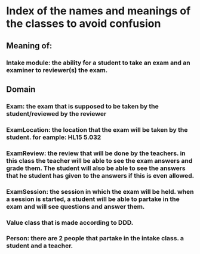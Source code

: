 # Index of the names and meanings of the classes to avoid confusion

## Meaning of:
### Intake module: the ability for a student to take an exam and an examiner to reviewer(s) the exam.

## Domain
### Exam: the exam that is supposed to be taken by the student/reviewed by the reviewer
### ExamLocation: the location that the exam will be taken by the student. for eample: HL15 5.032
### ExamReview: the review that will be done by the teachers. in this class the teacher will be able to see the exam answers and grade them. The student will also be able to see the answers that he student has given to the answers if this is even allowed. 
### ExamSession: the session in which the exam will be held. when a session is started, a student will be able to partake in the exam and will see questions and answer them.
### Value class that is made according to DDD.
### Person: there are 2 people that partake in the intake class. a student and a teacher.

